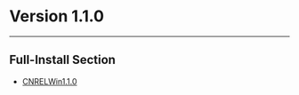 # Version 1.1.0

----

## Full-Install Section

- [CNRELWin1.1.0](https://autopatchcn.yuanshen.com/client_app/pc_mihoyo/20201111_bc67429d0c160eff/YuanShen_1.1.0.zip)
